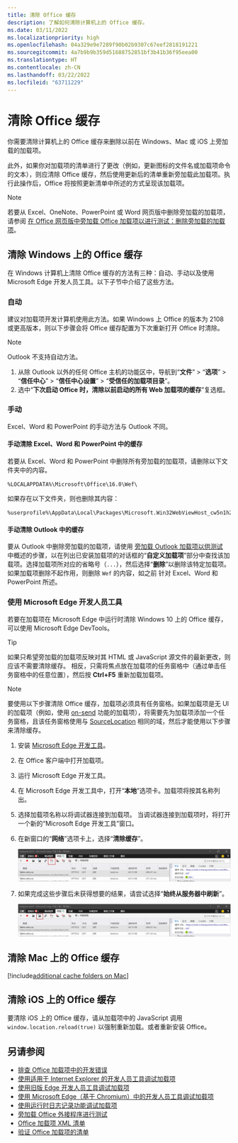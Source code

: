 ```yaml
---
title: 清除 Office 缓存
description: 了解如何清除计算机上的 Office 缓存。
ms.date: 03/11/2022
ms.localizationpriority: high
ms.openlocfilehash: 04a329e9e7289f90b02b9307c67eef2818191221
ms.sourcegitcommit: 4a7b9b9b359d51688752851bf3b41b36f95eea00
ms.translationtype: HT
ms.contentlocale: zh-CN
ms.lasthandoff: 03/22/2022
ms.locfileid: "63711229"
---
```

# <a name="clear-the-office-cache"></a>清除 Office 缓存

你需要清除计算机上的 Office 缓存来删除以前在 Windows、Mac 或 iOS 上旁加载的加载项。

此外，如果你对加载项的清单进行了更改（例如，更新图标的文件名或加载项命令的文本），则应清除 Office 缓存，然后使用更新后的清单重新旁加载此加载项。执行此操作后，Office 将按照更新清单中所述的方式呈现该加载项。

> [!NOTE]
> 若要从 Excel、OneNote、PowerPoint 或 Word 网页版中删除旁加载的加载项，请参阅 [在 Office 网页版中旁加载 Office 加载项以进行测试：删除旁加载的加载项](sideload-office-add-ins-for-testing.md#remove-a-sideloaded-add-in)。

## <a name="clear-the-office-cache-on-windows"></a>清除 Windows 上的 Office 缓存

在 Windows 计算机上清除 Office 缓存的方法有三种：自动、手动以及使用 Microsoft Edge 开发人员工具。以下子节中介绍了这些方法。

### <a name="automatically"></a>自动

建议对加载项开发计算机使用此方法。如果 Windows 上 Office 的版本为 2108 或更高版本，则以下步骤会将 Office 缓存配置为下次重新打开 Office 时清除。

> [!NOTE]
> Outlook 不支持自动方法。

1. 从除 Outlook 以外的任何 Office 主机的功能区中，导航到“**文件**” > “**选项**” > “**信任中心**” > “**信任中心设置**” > “**受信任的加载项目录**”。
1. 选中“**下次启动 Office 时，清除以前启动的所有 Web 加载项的缓存**”复选框。

### <a name="manually"></a>手动

Excel、Word 和 PowerPoint 的手动方法与 Outlook 不同。

#### <a name="manually-clear-the-cache-in-excel-word-and-powerpoint"></a>手动清除 Excel、Word 和 PowerPoint 中的缓存

若要从 Excel、Word 和 PowerPoint 中删除所有旁加载的加载项，请删除以下文件夹中的内容。

```
%LOCALAPPDATA%\Microsoft\Office\16.0\Wef\
```

如果存在以下文件夹，则也删除其内容：

```
%userprofile%\AppData\Local\Packages\Microsoft.Win32WebViewHost_cw5n1h2txyewy\AC\#!123\INetCache\
```

#### <a name="manually-clear-the-cache-in-outlook"></a>手动清除 Outlook 中的缓存

要从 Outlook 中删除旁加载的加载项，请使用 [旁加载 Outlook 加载项以供测试](../outlook/sideload-outlook-add-ins-for-testing.md) 中概述的步骤，以在列出已安装加载项的对话框的“**自定义加载项**”部分中查找该加载项。选择加载项所对应的省略号（`...`），然后选择“**删除**”以删除该特定加载项。如果加载项删除不起作用，则删除 `Wef` 的内容，如之前 针对 Excel、Word 和 PowerPoint 所述。

### <a name="using-the-microsoft-edge-developer-tools"></a>使用 Microsoft Edge 开发人员工具

若要在加载项在 Microsoft Edge 中运行时清除 Windows 10 上的 Office 缓存，可以使用 Microsoft Edge DevTools。

> [!TIP]
> 如果只希望旁加载的加载项反映对其 HTML 或 JavaScript 源文件的最新更改，则应该不需要清除缓存。 相反，只需将焦点放在加载项的任务窗格中（通过单击任务窗格中的任意位置），然后按 **Ctrl+F5** 重新加载加载项。

> [!NOTE]
> 要使用以下步骤清除 Office 缓存，加载项必须具有任务窗格。如果加载项是无 UI 的加载项（例如，使用 [on-send](../outlook/outlook-on-send-addins.md) 功能的加载项），将需要先为加载项添加一个任务窗格，且该任务窗格使用与 [SourceLocation](../reference/manifest/sourcelocation.md) 相同的域，然后才能使用以下步骤来清除缓存。

1. 安装 [Microsoft Edge 开发工具](https://www.microsoft.com/p/microsoft-edge-devtools-preview/9mzbfrmz0mnj)。

2. 在 Office 客户端中打开加载项。

3. 运行 Microsoft Edge 开发工具。

4. 在 Microsoft Edge 开发工具中，打开“**本地**”选项卡。加载项将按其名称列出。

5. 选择加载项名称以将调试器连接到加载项。 当调试器连接到加载项时，将打开一个新的“Microsoft Edge 开发工具”窗口。

6. 在新窗口的“**网络**”选项卡上，选择“**清除缓存**”。

    ![Microsoft Edge 开发工具屏幕截图，其中突出显示了“清除缓存”按钮。](../images/edge-devtools-clear-cache.png)

7. 如果完成这些步骤后未获得想要的结果，请尝试选择“**始终从服务器中刷新**”。

    ![Microsoft Edge 开发工具屏幕截图，其中突出显示了“始终从服务器中刷新”按钮。](../images/edge-devtools-refresh-from-server.png)

## <a name="clear-the-office-cache-on-mac"></a>清除 Mac 上的 Office 缓存

[!include[additional cache folders on Mac](../includes/mac-cache-folders.md)]

## <a name="clear-the-office-cache-on-ios"></a>清除 iOS 上的 Office 缓存

要清除 iOS 上的 Office 缓存，请从加载项中的 JavaScript 调用 `window.location.reload(true)` 以强制重新加载。或者重新安装 Office。

## <a name="see-also"></a>另请参阅

- [排查 Office 加载项中的开发错误](troubleshoot-development-errors.md)
- [使用适用于 Internet Explorer 的开发人员工具调试加载项](debug-add-ins-using-f12-tools-ie.md)
- [使用旧版 Edge 开发人员工具调试加载项](debug-add-ins-using-devtools-edge-legacy.md)
- [使用 Microsoft Edge（基于 Chromium）中的开发人员工具调试加载项](debug-add-ins-using-devtools-edge-chromium.md)
- [使用运行时日志记录功能调试加载项](runtime-logging.md)
- [旁加载 Office 外接程序进行测试](sideload-office-add-ins-for-testing.md)
- [Office 加载项 XML 清单](../develop/add-in-manifests.md)
- [验证 Office 加载项的清单](troubleshoot-manifest.md)
